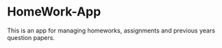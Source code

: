 # HomeWork-App
This is an app for managing homeworks, assignments and previous years question papers.
